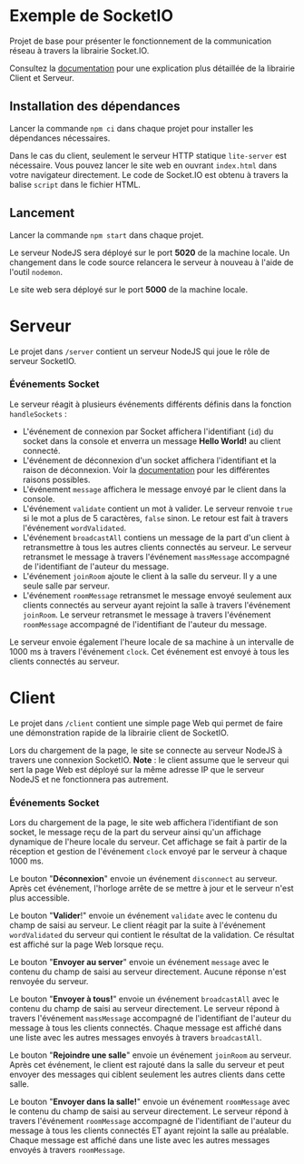 # Exemple de SocketIO

Projet de base pour présenter le fonctionnement de la communication réseau à travers la librairie Socket.IO.

Consultez la [documentation](https://socket.io/docs/v4/) pour une explication plus détaillée de la librairie Client et Serveur.

## Installation des dépendances

Lancer la commande `npm ci` dans chaque projet pour installer les dépendances nécessaires. 

Dans le cas du client, seulement le serveur HTTP statique `lite-server` est nécessaire. Vous pouvez lancer le site web en ouvrant `index.html` dans votre navigateur directement. Le code de Socket.IO est obtenu à travers la balise `script` dans le fichier HTML.

## Lancement

Lancer la commande `npm start` dans chaque projet.

Le serveur NodeJS sera déployé sur le port **5020** de la machine locale. Un changement dans le code source relancera le serveur à nouveau à l'aide de l'outil `nodemon`.

Le site web sera déployé sur le port **5000** de la machine locale.

# Serveur
Le projet dans `/server` contient un serveur NodeJS qui joue le rôle de serveur SocketIO.

### Événements Socket
Le serveur réagit à plusieurs événements différents définis dans la fonction `handleSockets` :
- L'événement de connexion par Socket affichera l'identifiant (`id`) du socket dans la console et enverra un message **Hello World!** au client connecté.
- L'événement de déconnexion d'un socket affichera l'identifiant et la raison de déconnexion. Voir la [documentation](https://socket.io/docs/v4/server-socket-instance/#disconnect) pour les différentes raisons possibles.
- L'événement `message` affichera le message envoyé par le client dans la console.
- L'événement `validate` contient un mot à valider. Le serveur renvoie `true` si le mot a plus de 5 caractères, `false` sinon. Le retour est fait à travers l'événement `wordValidated`.
- L'événement `broadcastAll` contiens un message de la part d'un client à retransmettre à tous les autres clients connectés au serveur. Le serveur retransmet le message à travers l'événement `massMessage` accompagné de l'identifiant de l'auteur du message.
- L'événement `joinRoom` ajoute le client à la salle du serveur. Il y a une seule salle par serveur.
- L'événement `roomMessage` retransmet le message envoyé seulement aux clients connectés au serveur ayant rejoint la salle à travers l'événement `joinRoom`. Le serveur retransmet le message à travers l'événement `roomMessage` accompagné de l'identifiant de l'auteur du message.
  
Le serveur envoie également l'heure locale de sa machine à un intervalle de 1000 ms à travers l'événement `clock`. Cet événement est envoyé à tous les clients connectés au serveur.

# Client

Le projet dans `/client` contient une simple page Web qui permet de faire une démonstration rapide de la librairie client de SocketIO.

Lors du chargement de la page, le site se connecte au serveur NodeJS à travers une connexion SocketIO. 
**Note** : le client assume que le serveur qui sert la page Web est déployé sur la même adresse IP que le serveur NodeJS et ne fonctionnera pas autrement.

### Événements Socket

Lors du chargement de la page, le site web affichera l'identifiant de son socket, le message reçu de la part du serveur ainsi qu'un affichage dynamique de l'heure locale du serveur. Cet affichage se fait à partir de la réception et gestion de l'événement `clock` envoyé par le serveur à chaque 1000 ms.

Le bouton "**Déconnexion**" envoie un événement `disconnect` au serveur. Après cet événement, l'horloge arrête de se mettre à jour et le serveur n'est plus accessible.

Le bouton "**Valider**!" envoie un événement `validate` avec le contenu du champ de saisi au serveur. Le client réagit par la suite à l'événement `wordValidated` du serveur qui contient le résultat de la validation. Ce résultat est affiché sur la page Web lorsque reçu.

Le bouton "**Envoyer au server**" envoie un événement `message` avec le contenu du champ de saisi au serveur directement. Aucune réponse n'est renvoyée du serveur.

Le bouton "**Envoyer à tous!**" envoie un événement `broadcastAll` avec le contenu du champ de saisi au serveur directement. Le serveur répond à travers l'événement `massMessage` accompagné de l'identifiant de l'auteur du message à tous les clients connectés. Chaque message est affiché dans une liste avec les autres messages envoyés à travers `broadcastAll`.

Le bouton "**Rejoindre une salle**" envoie un événement `joinRoom` au serveur. Après cet événement, le client est rajouté dans la salle du serveur et peut envoyer des messages qui ciblent seulement les autres clients dans cette salle.

Le bouton "**Envoyer dans la salle!**" envoie un événement `roomMessage` avec le contenu du champ de saisi au serveur directement. Le serveur répond à travers l'événement `roomMessage` accompagné de l'identifiant de l'auteur du message à tous les clients connectés ET ayant rejoint la salle au préalable. Chaque message est affiché dans une liste avec les autres messages envoyés à travers `roomMessage`.
